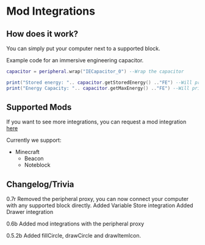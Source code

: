 # Mod Integrations

## How does it work?

You can simply put your computer next to a supported block.

Example code for an immersive engineering capacitor.
```lua
capacitor = peripheral.wrap("IECapacitor_0") --Wrap the capacitor

print("Stored energy: ".. capacitor.getStoredEnergy() .."FE") --Will print the stored energy
print("Energy Capacity: ".. capacitor.getMaxEnergy() .."FE") --Will print the energy capacity
```

## Supported Mods
If you want to see more integrations, you can request a mod integration [here](https://github.com/Seniorendi/AdvancedPeripherals/issues)

Currently we support:

* Minecraft
    - Beacon
    - Noteblock

## Changelog/Trivia

0.7r
Removed the peripheral proxy, you can now connect your computer with any supported block directly.
Added Variable Store integration
Added Drawer integration

0.6b
Added mod integrations with the peripheral proxy

0.5.2b
Added fillCircle, drawCircle and drawItemIcon.
